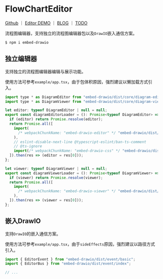# FlowChartEditor

 [Github](https://github.com/WindrunnerMax/FlowChartEditor) ｜ [Editor DEMO](https://windrunnermax.github.io/FlowChartEditor/) ｜ [BLOG](https://github.com/WindrunnerMax/EveryDay/blob/master/Plugin/%E5%9F%BA%E4%BA%8Edrawio%E6%9E%84%E5%BB%BA%E6%B5%81%E7%A8%8B%E5%9B%BE%E7%BC%96%E8%BE%91%E5%99%A8.md) ｜ [TODO](./TODO.md)

流程图编辑器，支持独立的流程图编辑器包以及`DrawIO`嵌入通信方案。  

```bash
$ npm i embed-drawio
```
## 独立编辑器
支持独立的流程图编辑器编辑与展示功能。

使用方法可参考`example/app.tsx`，由于包体积原因，强烈建议以懒加载方式引入。

```js
import type * as DiagramEditor from "embed-drawio/dist/core/diagram-editor";
import type * as DiagramViewer from "embed-drawio/dist/core/diagram-viewer";

let editor: typeof DiagramEditor | null = null;
export const diagramEditorLoader = (): Promise<typeof DiagramEditor> => {
  if (editor) return Promise.resolve(editor);
  return Promise.all([
    import(
      /* webpackChunkName: "embed-drawio-editor" */ "embed-drawio/dist/core/diagram-editor"
    ),
    // eslint-disable-next-line @typescript-eslint/ban-ts-comment
    // @ts-ignore
    import(/* webpackChunkName: "embed-drawio-css" */ "embed-drawio/dist/index.css"),
  ]).then(res => (editor = res[0]));
};

let viewer: typeof DiagramViewer | null = null;
export const diagramViewerLoader = (): Promise<typeof DiagramViewer> => {
  if (viewer) return Promise.resolve(viewer);
  return Promise.all([
    import(
      /* webpackChunkName: "embed-drawio-viewer" */ "embed-drawio/dist/core/diagram-viewer"
    ),
  ]).then(res => (viewer = res[0]));
};
```

## 嵌入DrawIO
支持`DrawIO`的嵌入通信方案。

使用方法可参考`example/app.tsx`，由于`sideEffects`原因，强烈建议以路径方式引入。


```js
import { EditorEvent } from "embed-drawio/dist/event/basic";
import { EditorBus } from "embed-drawio/dist/event/index";

// ...
```
